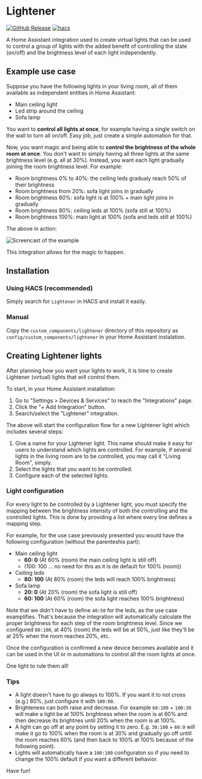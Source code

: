 # Lightener

[![GitHub Release][releases-shield]][releases]
[![hacs][hacsbadge]][hacs]

A Home Assistant integration used to create virtual lights that can be used to control a group of lights with the added benefit of controlling the state (on/off) and the brightness level of each light independently.

## Example use case

Suppose you have the following lights in your living room, all of them available as independent entities in Home Assistant:

 - Main ceiling light
 - Led strip around the ceiling
 - Sofa lamp

 You want to **control all lights at once**, for example having a single switch on the wall to turn all on/off. Easy job, just create a simple automation for that.

Now, you want magic and being able to **control the brightness of the whole room at once**. You don't want to simply having all three lights at the same brightness level (e.g. all at 30%). Instead, you want each light gradually joining the room brightness level. For example:

 - Room brightness 0% to 40%: the ceiling leds gradualy reach 50% of their brightness
 - Room brightness from 20%: sofa light joins in gradually
 - Room brightness 60%: sofa light is at 100% + main light joins in gradually
 - Room brightness 80%: ceiling leds at 100% (sofa still at 100%)
 - Room brightness 100%: main light at 100% (sofa and leds still at 100%)

The above in action:

![Screencast of the example](https://github.com/fredck/lightener/blob/master/images/lightener-example.gif?raw=true "A screencast of the above in action")

This integration allows for the magic to happen.

## Installation

### Using HACS (recommended)

Simply search for `Lightener` in HACS and install it easily.

### Manual

Copy the `custom_components/lightener` directory of this repository as `config/custom_components/lightener` in your Home Assistant instalation.

## Creating Lightener lights

After planning how you want your lights to work, it is time to create Lightener (virtual) lights that will control them.

To start, in your Home Assistant installation:

  1. Go to "Settings > Devices & Services" to reach the "Integrations" page.
  2. Click the "+ Add Integration" button.
  3. Search/select the "Lightener" integration.

The above will start the configuration flow for a new Lightener light which includes several steps:

  1. Give a name for your Lightener light. This name should make it easy for users to understand which lights are controlled. For example, if several lights in the living room are to be controlled, you may call it "Living Room", simply. 
  2. Select the lights that you want to be controlled.
  3. Configure each of the selected lights.

### Light configuration

For every light to be controlled by a Lightener light, you must specify the mapping between the brightness intensity of both the controlling and the controlled lights. This is done by providing a list where every line defines a mapping step.

For example, for the use case previously presented you would have the following configuration (without the parenteshis part):

  * Main ceiling light
    * **60: 0** (At 60% (room) the main ceiling light is still off)
    * (100: 100 ... no need for this as it is de default for 100% (room))
  * Ceiling leds
    * **80: 100** (At 80% (room) the leds will reach 100% brightness)
  * Sofa lamp
    * **20: 0** (At 20% (room) the sofa light is still off)
    * **60: 100** (At 60% (room) the sofa light reaches 100% brightness)

Note that we didn't have to define `40:50` for the leds, as the use case examplifies. That's because the integration will automatically calculate the proper brightness for each step of the room brightness level. Since we configured `80:100`, at 40% (room) the leds will be at 50%, just like they'll be at 25% when the room reaches 20%, etc.

Once the configuration is confirmed a new device becomes available and it can be used in the UI or in automations to control all the room lights at once.

One light to rule them all!

### Tips

 * A light doesn't have to go always to 100%. If you want it to not cross (e.g.) 80%, just configure it with `100:80`.
 * Brighteness can both raise and decrease. For example `60:100` + `100:20` will make a light be at 100% brightness when the room is at 60% and then decrease its brightnes until 20% when the room is at 100%.
 * A light can go off at any point by setting it to zero. E.g. `30:100` + `60:0` will make it go to 100% when the room is at 30% and gradually go off untill the room reaches 60% (and then back to 100% at 100% because of the following point).
 * Lights will automatically have a `100:100` configuraton so if you need to change the 100% default if you want a different behavior.

Have fun!

[hacs]: https://github.com/hacs/integration
[hacsbadge]: https://img.shields.io/badge/HACS-Default-41BDF5.svg?style=for-the-badge

[releases-shield]: https://img.shields.io/github/release/fredck/lightener.svg?style=for-the-badge
[releases]: https://github.com/fredck/lightener/releases